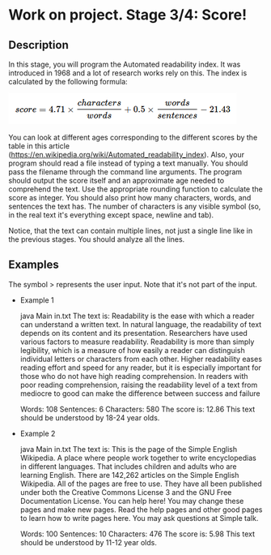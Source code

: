 # Work on project. Stage 3/4: Score!

## Description

In this stage, you will program the Automated readability index. It was introduced in 1968 and a lot of research works rely on this. The index is calculated by the following formula:

![img.png](img.png)

You can look at different ages corresponding to the different scores by the table in this article (https://en.wikipedia.org/wiki/Automated_readability_index).
Also, your program should read a file instead of typing a text manually. You should pass the filename through the command line arguments.
The program should output the score itself and an approximate age needed to comprehend the text.
Use the appropriate rounding function to calculate the score as integer. You should also print how many characters, words, and sentences the text has. 
The number of characters is any visible symbol (so, in the real text it's everything except space, newline and tab).

Notice, that the text can contain multiple lines, not just a single line like in the previous stages. You should analyze all the lines.

## Examples

The symbol > represents the user input. Note that it's not part of the input.

 - Example 1 
   

    java Main in.txt
    The text is: Readability is the ease with which a reader can understand a written text. In natural language, the readability of text depends on its content and its presentation. Researchers have used various factors to measure readability. Readability is more than simply legibility, which is a measure of how easily a reader can distinguish individual letters or characters from each other. Higher readability eases reading effort and speed for any reader, but it is especially important for those who do not have high reading comprehension. In readers with poor reading comprehension, raising the readability level of a text from mediocre to good can make the difference between success and failure

    Words: 108
    Sentences: 6
    Characters: 580
    The score is: 12.86
    This text should be understood by 18-24 year olds.

 - Example 2


    java Main in.txt 
    The text is: This is the page of the Simple English Wikipedia. A place where people work together to write encyclopedias in different languages. That includes children and adults who are learning English. There are 142,262 articles on the Simple English Wikipedia. All of the pages are free to use. They have all been published under both the Creative Commons License 3 and the GNU Free Documentation License. You can help here! You may change these pages and make new pages. Read the help pages and other good pages to learn how to write pages here. You may ask questions at Simple talk.

    Words: 100
    Sentences: 10
    Characters: 476
    The score is: 5.98
    This text should be understood by 11-12 year olds. 